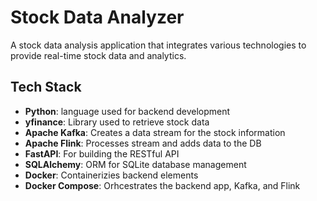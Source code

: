 # Stock Data Analyzer

A stock data analysis application that integrates various technologies to provide real-time stock data and analytics.

## Tech Stack

- **Python**: language used for backend development
- **yfinance**: Library used to retrieve stock data
- **Apache Kafka**: Creates a data stream for the stock information
- **Apache Flink**: Processes stream and adds data to the DB
- **FastAPI**: For building the RESTful API
- **SQLAlchemy**: ORM for SQLite database management
- **Docker**: Containerizies backend elements
- **Docker Compose**: Orhcestrates the backend app, Kafka, and Flink
